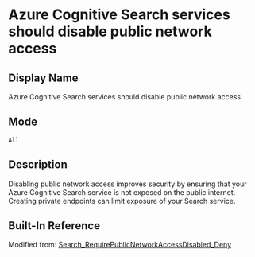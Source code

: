 # Azure Cognitive Search services should disable public network access

## Display Name

Azure Cognitive Search services should disable public network access

## Mode

`All`

## Description

Disabling public network access improves security by ensuring that your Azure Cognitive Search service is not exposed on the public internet. Creating private endpoints can limit exposure of your Search service.

## Built-In Reference

Modified from: [Search_RequirePublicNetworkAccessDisabled_Deny](https://github.com/Azure/azure-policy/blob/master/built-in-policies/policyDefinitions/Search/Search_RequirePublicNetworkAccessDisabled_Deny.json)